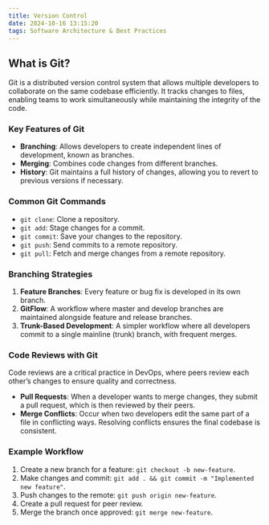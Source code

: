 ```yaml
---
title: Version Control
date: 2024-10-16 13:15:20
tags: Software Architecture & Best Practices
---
```


## What is Git?
Git is a distributed version control system that allows multiple developers to collaborate on the same codebase efficiently. It tracks changes to files, enabling teams to work simultaneously while maintaining the integrity of the code.

### Key Features of Git
- **Branching**: Allows developers to create independent lines of development, known as branches. 
- **Merging**: Combines code changes from different branches.
- **History**: Git maintains a full history of changes, allowing you to revert to previous versions if necessary.

### Common Git Commands
- `git clone`: Clone a repository.
- `git add`: Stage changes for a commit.
- `git commit`: Save your changes to the repository.
- `git push`: Send commits to a remote repository.
- `git pull`: Fetch and merge changes from a remote repository.

### Branching Strategies
1. **Feature Branches**: Every feature or bug fix is developed in its own branch.
2. **GitFlow**: A workflow where master and develop branches are maintained alongside feature and release branches.
3. **Trunk-Based Development**: A simpler workflow where all developers commit to a single mainline (trunk) branch, with frequent merges.

### Code Reviews with Git
Code reviews are a critical practice in DevOps, where peers review each other’s changes to ensure quality and correctness.

- **Pull Requests**: When a developer wants to merge changes, they submit a pull request, which is then reviewed by their peers.
- **Merge Conflicts**: Occur when two developers edit the same part of a file in conflicting ways. Resolving conflicts ensures the final codebase is consistent.

### Example Workflow
1. Create a new branch for a feature: `git checkout -b new-feature`.
2. Make changes and commit: `git add . && git commit -m "Implemented new feature"`.
3. Push changes to the remote: `git push origin new-feature`.
4. Create a pull request for peer review.
5. Merge the branch once approved: `git merge new-feature`.
